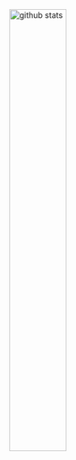 
<img src="https://github-readme-stats.vercel.app/api/top-langs/?username=LUNR-Dev&layout=compact" alt="github stats" width="45%" align="center"/>

